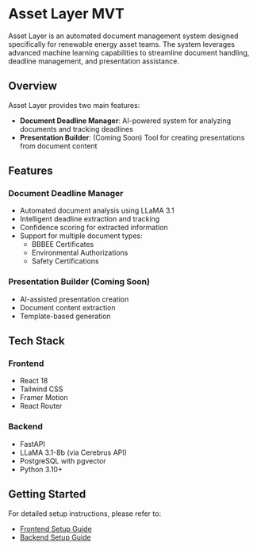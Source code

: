 # Asset Layer MVT

Asset Layer is an automated document management system designed specifically for renewable energy asset teams. The system leverages advanced machine learning capabilities to streamline document handling, deadline management, and presentation assistance.

## Overview

Asset Layer provides two main features:
- **Document Deadline Manager**: AI-powered system for analyzing documents and tracking deadlines
- **Presentation Builder**: (Coming Soon) Tool for creating presentations from document content

## Features

### Document Deadline Manager
- Automated document analysis using LLaMA 3.1
- Intelligent deadline extraction and tracking
- Confidence scoring for extracted information
- Support for multiple document types:
  - BBBEE Certificates
  - Environmental Authorizations
  - Safety Certifications

### Presentation Builder (Coming Soon)
- AI-assisted presentation creation
- Document content extraction
- Template-based generation

## Tech Stack

### Frontend
- React 18
- Tailwind CSS
- Framer Motion
- React Router

### Backend
- FastAPI
- LLaMA 3.1-8b (via Cerebrus API)
- PostgreSQL with pgvector
- Python 3.10+

## Getting Started

For detailed setup instructions, please refer to:
- [Frontend Setup Guide](frontend/README.md)
- [Backend Setup Guide](backend/README.md)

